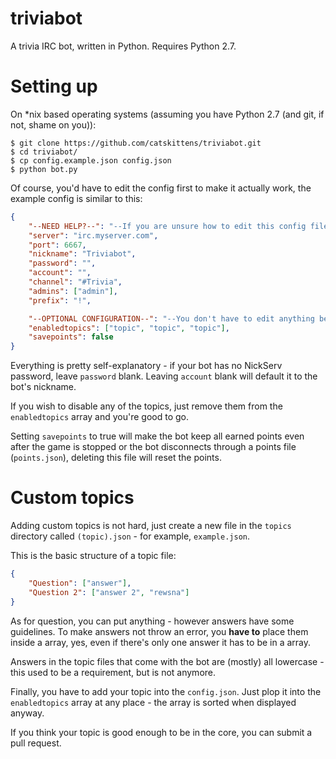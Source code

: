 triviabot
=========

A trivia IRC bot, written in Python. Requires Python 2.7.

Setting up
=========
On *nix based operating systems (assuming you have Python 2.7 (and git, if not, shame on you)):
```
$ git clone https://github.com/catskittens/triviabot.git
$ cd triviabot/
$ cp config.example.json config.json
$ python bot.py
```

Of course, you'd have to edit the config first to make it actually work, the example config is similar to this:

```json
{
	"--NEED HELP?--": "--If you are unsure how to edit this config file, please visit the GitHub page for help.--",
	"server": "irc.myserver.com",
	"port": 6667,
	"nickname": "Triviabot",
	"password": "",
	"account": "",
	"channel": "#Trivia",
	"admins": ["admin"],
	"prefix": "!",

	"--OPTIONAL CONFIGURATION--": "--You don't have to edit anything below here, but you can if you so wish.--",
	"enabledtopics": ["topic", "topic", "topic"],
	"savepoints": false
}
```

Everything is pretty self-explanatory - if your bot has no NickServ password, leave `password` blank. Leaving `account` blank will default it to the bot's nickname.

If you wish to disable any of the topics, just remove them from the `enabledtopics` array and you're good to go.

Setting `savepoints` to true will make the bot keep all earned points even after the game is stopped or the bot disconnects through a points file (`points.json`), deleting this file will reset the points.

Custom topics
=============
Adding custom topics is not hard, just create a new file in the `topics` directory called `(topic).json` - for example, `example.json`.

This is the basic structure of a topic file:

```json
{
	"Question": ["answer"],
	"Question 2": ["answer 2", "rewsna"]
}
```

As for question, you can put anything - however answers have some guidelines. To make answers not throw an error, you **have to** place them inside a array, yes, even if there's only one answer it has to be in a array.

Answers in the topic files that come with the bot are (mostly) all lowercase - this used to be a requirement, but is not anymore.

Finally, you have to add your topic into the `config.json`. Just plop it into the `enabledtopics` array at any place - the array is sorted when displayed anyway.

If you think your topic is good enough to be in the core, you can submit a pull request.
